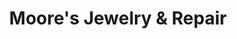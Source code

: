 ---
title: "Moore's Jewelry & Repair"
url: /crawfordsville/moores-jewelry-and-repair/
shop: jewelry
---